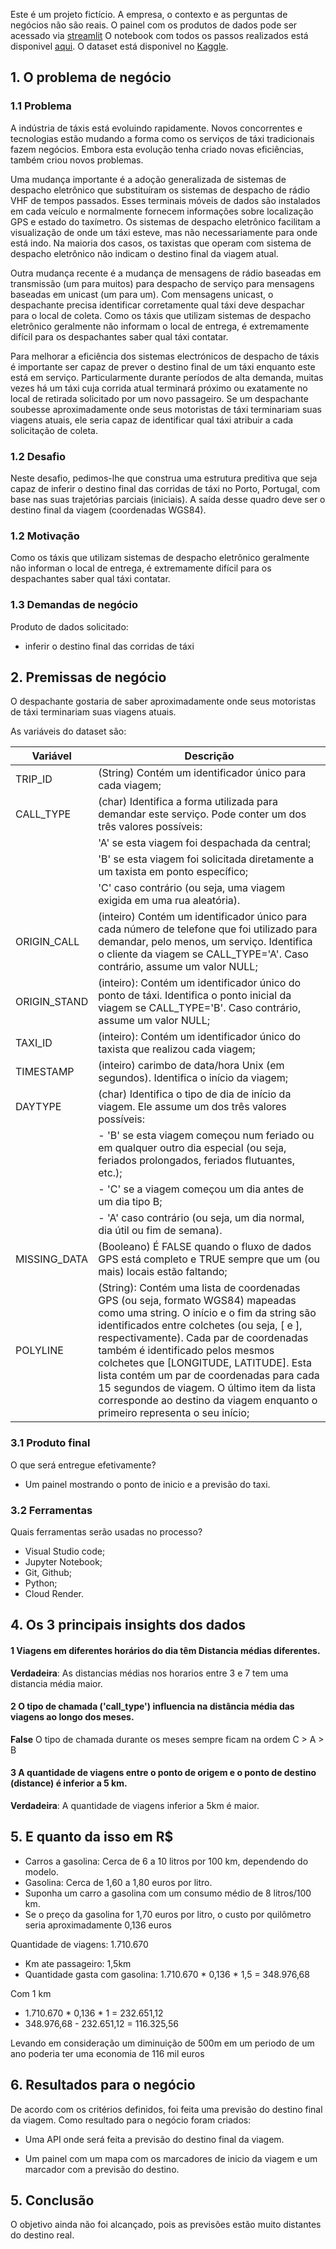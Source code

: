 Este é um projeto fictício. A empresa, o contexto e as perguntas de negócios não são reais.
O painel com os produtos de dados pode ser acessado via [streamlit](https://taxitrajectoryprediction.streamlit.app/)
O notebook com todos os passos realizados está disponivel [aqui](https://github.com/douglasaturnino/taxi_trajectory_prediction/blob/main/notebooks/taxi.ipynb).
O dataset está disponivel no [Kaggle](https://www.kaggle.com/competitions/pkdd-15-predict-taxi-service-trajectory-i).



## 1. O problema de negócio
### 1.1 Problema

A indústria de táxis está evoluindo rapidamente. Novos concorrentes e tecnologias estão mudando a forma como os serviços de táxi tradicionais fazem negócios. Embora esta evolução tenha criado novas eficiências, também criou novos problemas.

Uma mudança importante é a adoção generalizada de sistemas de despacho eletrônico que substituíram os sistemas de despacho de rádio VHF de tempos passados. Esses terminais móveis de dados são instalados em cada veículo e normalmente fornecem informações sobre localização GPS e estado do taxímetro. Os sistemas de despacho eletrônico facilitam a visualização de onde um táxi esteve, mas não necessariamente para onde está indo. Na maioria dos casos, os taxistas que operam com sistema de despacho eletrônico não indicam o destino final da viagem atual.

Outra mudança recente é a mudança de mensagens de rádio baseadas em transmissão (um para muitos) para despacho de serviço para mensagens baseadas em unicast (um para um). Com mensagens unicast, o despachante precisa identificar corretamente qual táxi deve despachar para o local de coleta. Como os táxis que utilizam sistemas de despacho eletrônico geralmente não informam o local de entrega, é extremamente difícil para os despachantes saber qual táxi contatar.

Para melhorar a eficiência dos sistemas electrónicos de despacho de táxis é importante ser capaz de prever o destino final de um táxi enquanto este está em serviço. Particularmente durante períodos de alta demanda, muitas vezes há um táxi cuja corrida atual terminará próximo ou exatamente no local de retirada solicitado por um novo passageiro. Se um despachante soubesse aproximadamente onde seus motoristas de táxi terminariam suas viagens atuais, ele seria capaz de identificar qual táxi atribuir a cada solicitação de coleta.


### 1.2 Desafio 
Neste desafio, pedimos-lhe que construa uma estrutura preditiva que seja capaz de inferir o destino final das corridas de táxi no Porto, Portugal, com base nas suas trajetórias parciais (iniciais). A saída desse quadro deve ser o destino final da viagem (coordenadas WGS84).

### 1.2 Motivação
Como os táxis que utilizam sistemas de despacho eletrônico geralmente não informan o local de entrega, é extremamente difícil para os despachantes saber qual táxi contatar.

### 1.3 Demandas de negócio
Produto de dados solicitado:
- inferir o destino final das corridas de táxi

## 2. Premissas de negócio
O despachante gostaria de saber aproximadamente onde seus motoristas de táxi terminariam suas viagens atuais.

As variáveis do dataset são:

| Variável     | Descrição                                                                                               |
|--------------|---------------------------------------------------------------------------------------------------------|
| TRIP_ID      | (String) Contém um identificador único para cada viagem;                                                |
| CALL_TYPE    | (char) Identifica a forma utilizada para demandar este serviço. Pode conter um dos três valores possíveis: 
|              |  'A' se esta viagem foi despachada da central;                                                          |
|              |  'B' se esta viagem foi solicitada diretamente a um taxista em ponto específico;                       |
|              |  'C' caso contrário (ou seja, uma viagem exigida em uma rua aleatória).                                 |
| ORIGIN_CALL  | (inteiro) Contém um identificador único para cada número de telefone que foi utilizado para demandar, pelo menos, um serviço. Identifica o cliente da viagem se CALL_TYPE='A'. Caso contrário, assume um valor NULL; |
| ORIGIN_STAND | (inteiro): Contém um identificador único do ponto de táxi. Identifica o ponto inicial da viagem se CALL_TYPE='B'. Caso contrário, assume um valor NULL; |
| TAXI_ID      | (inteiro): Contém um identificador único do taxista que realizou cada viagem;                           |
| TIMESTAMP    | (inteiro) carimbo de data/hora Unix (em segundos). Identifica o início da viagem;                       |
| DAYTYPE      | (char) Identifica o tipo de dia de início da viagem. Ele assume um dos três valores possíveis:          |
|              | - 'B' se esta viagem começou num feriado ou em qualquer outro dia especial (ou seja, feriados prolongados, feriados flutuantes, etc.); |
|              | - 'C' se a viagem começou um dia antes de um dia tipo B;                                                  |
|              | - 'A' caso contrário (ou seja, um dia normal, dia útil ou fim de semana).                                |
| MISSING_DATA | (Booleano) É FALSE quando o fluxo de dados GPS está completo e TRUE sempre que um (ou mais) locais estão faltando; |
| POLYLINE     | (String): Contém uma lista de coordenadas GPS (ou seja, formato WGS84) mapeadas como uma string. O início e o fim da string são identificados entre colchetes (ou seja, [ e ], respectivamente). Cada par de coordenadas também é identificado pelos mesmos colchetes que [LONGITUDE, LATITUDE]. Esta lista contém um par de coordenadas para cada 15 segundos de viagem. O último item da lista corresponde ao destino da viagem enquanto o primeiro representa o seu início; |

### 3.1 Produto final
O que será entregue efetivamente?
- Um painel mostrando o ponto de inicio e a previsão do taxi.

 ### 3.2 Ferramentas
 Quais ferramentas serão usadas no processo?
- Visual Studio code;
- Jupyter Notebook;
- Git, Github;
- Python;
- Cloud Render.

 ## 4. Os 3 principais insights dos dados

#### 1 Viagens em diferentes horários do dia têm Distancia médias diferentes.
**Verdadeira**: As distancias médias nos horarios entre 3 e 7 tem uma distancia média maior.

#### 2 O tipo de chamada ('call_type') influencia na distância média das viagens ao longo dos meses.
**False** O tipo de chamada durante os meses sempre ficam na ordem C > A > B

#### 3 A quantidade de viagens entre o ponto de origem e o ponto de destino (distance) é inferior a 5 km.
**Verdadeira**: A quantidade de viagens inferior a 5km é maior.

## 5. E quanto da isso em R$

- Carros a gasolina: Cerca de 6 a 10 litros por 100 km, dependendo do modelo.
- Gasolina: Cerca de 1,60 a 1,80 euros por litro.
- Suponha um carro a gasolina com um consumo médio de 8 litros/100 km.
- Se o preço da gasolina for 1,70 euros por litro, o custo por quilômetro seria aproximadamente 0,136 euros

Quantidade de viagens: 1.710.670
- Km ate passageiro: 1,5km
- Quantidade gasta com gasolina: 1.710.670 * 0,136 * 1,5 = 348.976,68


Com 1 km
- 1.710.670 * 0,136 * 1 = 232.651,12
- 348.976,68 - 232.651,12 = 116.325,56

Levando em consideração um diminuição de 500m em um periodo de um ano poderia ter uma economia de 116 mil euros

## 6. Resultados para o negócio
De acordo com os critérios definidos, foi feita uma previsão do destino final da viagem. Como resultado para o negócio foram criados:

* Uma API onde será feita a previsão do destino final da viagem.

* Um painel com um mapa com os marcadores de inicio da viagem e um marcador com a previsão do destino.


## 5. Conclusão
O objetivo ainda não foi alcançado, pois as previsões estão muito distantes do destino real.

